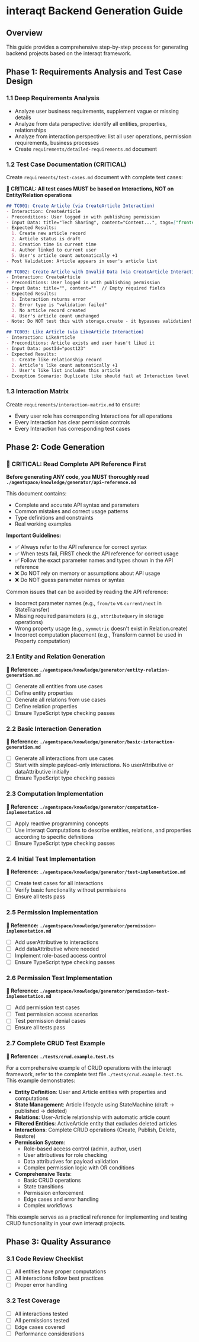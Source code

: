 # interaqt Backend Generation Guide

## Overview
This guide provides a comprehensive step-by-step process for generating backend projects based on the interaqt framework.

## Phase 1: Requirements Analysis and Test Case Design

### 1.1 Deep Requirements Analysis
- Analyze user business requirements, supplement vague or missing details
- Analyze from data perspective: identify all entities, properties, relationships
- Analyze from interaction perspective: list all user operations, permission requirements, business processes
- Create `requirements/detailed-requirements.md` document

### 1.2 Test Case Documentation (CRITICAL)
Create `requirements/test-cases.md` document with complete test cases:

**🔴 CRITICAL: All test cases MUST be based on Interactions, NOT on Entity/Relation operations**

```markdown
## TC001: Create Article (via CreateArticle Interaction)
- Interaction: CreateArticle
- Preconditions: User logged in with publishing permission
- Input Data: title="Tech Sharing", content="Content...", tags=["frontend", "React"]
- Expected Results:
  1. Create new article record
  2. Article status is draft
  3. Creation time is current time
  4. Author linked to current user
  5. User's article count automatically +1
- Post Validation: Article appears in user's article list

## TC002: Create Article with Invalid Data (via CreateArticle Interaction)
- Interaction: CreateArticle
- Preconditions: User logged in with publishing permission
- Input Data: title="", content=""  // Empty required fields
- Expected Results:
  1. Interaction returns error
  2. Error type is "validation failed"
  3. No article record created
  4. User's article count unchanged
- Note: Do NOT test this with storage.create - it bypasses validation!

## TC003: Like Article (via LikeArticle Interaction)
- Interaction: LikeArticle
- Preconditions: Article exists and user hasn't liked it
- Input Data: postId="post123"
- Expected Results:
  1. Create like relationship record
  2. Article's like count automatically +1
  3. User's like list includes this article
- Exception Scenario: Duplicate like should fail at Interaction level
```

### 1.3 Interaction Matrix
Create `requirements/interaction-matrix.md` to ensure:
- Every user role has corresponding Interactions for all operations
- Every Interaction has clear permission controls
- Every Interaction has corresponding test cases


## Phase 2: Code Generation

### 🔴 CRITICAL: Read Complete API Reference First
**Before generating ANY code, you MUST thoroughly read `./agentspace/knowledge/generator/api-reference.md`**

This document contains:
- Complete and accurate API syntax and parameters
- Common mistakes and correct usage patterns
- Type definitions and constraints
- Real working examples

**Important Guidelines:**
- ✅ Always refer to the API reference for correct syntax
- ✅ When tests fail, FIRST check the API reference for correct usage
- ✅ Follow the exact parameter names and types shown in the API reference
- ❌ Do NOT rely on memory or assumptions about API usage
- ❌ Do NOT guess parameter names or syntax

Common issues that can be avoided by reading the API reference:
- Incorrect parameter names (e.g., `from/to` vs `current/next` in StateTransfer)
- Missing required parameters (e.g., `attributeQuery` in storage operations)
- Wrong property usage (e.g., `symmetric` doesn't exist in Relation.create)
- Incorrect computation placement (e.g., Transform cannot be used in Property computation)

### 2.1 Entity and Relation Generation
**📖 Reference: `./agentspace/knowledge/generator/entity-relation-generation.md`**

- [ ] Generate all entities from use cases
- [ ] Define entity properties
- [ ] Generate all relations from use cases
- [ ] Define relation properties
- [ ] Ensure TypeScript type checking passes

### 2.2 Basic Interaction Generation
**📖 Reference: `./agentspace/knowledge/generator/basic-interaction-generation.md`**

- [ ] Generate all interactions from use cases
- [ ] Start with simple payload-only interactions. No userAttributive or dataAttributive initially
- [ ] Ensure TypeScript type checking passes

### 2.3 Computation Implementation
**📖 Reference: `./agentspace/knowledge/generator/computation-implementation.md`**

- [ ] Apply reactive programming concepts
- [ ] Use interaqt Computations to describe entities, relations, and properties according to specific definitions
- [ ] Ensure TypeScript type checking passes

### 2.4 Initial Test Implementation
**📖 Reference: `./agentspace/knowledge/generator/test-implementation.md`**

- [ ] Create test cases for all interactions
- [ ] Verify basic functionality without permissions
- [ ] Ensure all tests pass

### 2.5 Permission Implementation
**📖 Reference: `./agentspace/knowledge/generator/permission-implementation.md`**

- [ ] Add userAttributive to interactions
- [ ] Add dataAttributive where needed
- [ ] Implement role-based access control
- [ ] Ensure TypeScript type checking passes

### 2.6 Permission Test Implementation
**📖 Reference: `./agentspace/knowledge/generator/permission-test-implementation.md`**

- [ ] Add permission test cases
- [ ] Test permission access scenarios
- [ ] Test permission denial cases
- [ ] Ensure all tests pass

### 2.7 Complete CRUD Test Example
**📖 Reference: `./tests/crud.example.test.ts`**

For a comprehensive example of CRUD operations with the interaqt framework, refer to the complete test file `./tests/crud.example.test.ts`. This example demonstrates:

- **Entity Definition**: User and Article entities with properties and computations
- **State Management**: Article lifecycle using StateMachine (draft → published → deleted)
- **Relations**: User-Article relationship with automatic article count
- **Filtered Entities**: ActiveArticle entity that excludes deleted articles
- **Interactions**: Complete CRUD operations (Create, Publish, Delete, Restore)
- **Permission System**: 
  - Role-based access control (admin, author, user)
  - User attributives for role checking
  - Data attributives for payload validation
  - Complex permission logic with OR conditions
- **Comprehensive Tests**:
  - Basic CRUD operations
  - State transitions
  - Permission enforcement
  - Edge cases and error handling
  - Complex workflows

This example serves as a practical reference for implementing and testing CRUD functionality in your own interaqt projects.

## Phase 3: Quality Assurance

### 3.1 Code Review Checklist
- [ ] All entities have proper computations
- [ ] All interactions follow best practices
- [ ] Proper error handling

### 3.2 Test Coverage
- [ ] All interactions tested
- [ ] All permissions tested
- [ ] Edge cases covered
- [ ] Performance considerations
